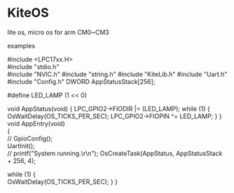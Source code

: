 # KiteOS
lite os, micro os for arm CM0~CM3

examples

#include <LPC17xx.H>   
#include "stdio.h"        
#include "NVIC.h"
#include "string.h"
#include "KiteLib.h" 
#include "Uart.h"
#include "Config.h"
DWORD  AppStatusStack[256];

#define LED_LAMP  (1 << 0)

void AppStatus(void)
{
	LPC_GPIO2->FIODIR	|= (LED_LAMP);
  while (1)
  {   
    OsWaitDelay(OS_TICKS_PER_SEC);
  	LPC_GPIO2->FIOPIN ^= LED_LAMP;
 }
}
void AppEntry(void)  
{   
//  GpioConfig();  
  UartInit();   
//  printf("System running.\r\n");
  OsCreateTask(AppStatus, AppStatusStack + 256, 4);  
       
  while (1)
  {            
    OsWaitDelay(OS_TICKS_PER_SEC);
  }
}
